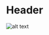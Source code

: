 # Header
![alt text](https://github.com/plamen-peshev/orgchartjs-templates/blob/main/Header/template.jpg)
